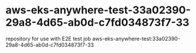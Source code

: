 # aws-eks-anywhere-test-33a02390-29a8-4d65-ab0d-c7fd034873f7-33
repository for use with E2E test job aws-eks-anywhere-test:33a02390-29a8-4d65-ab0d-c7fd034873f7-33
